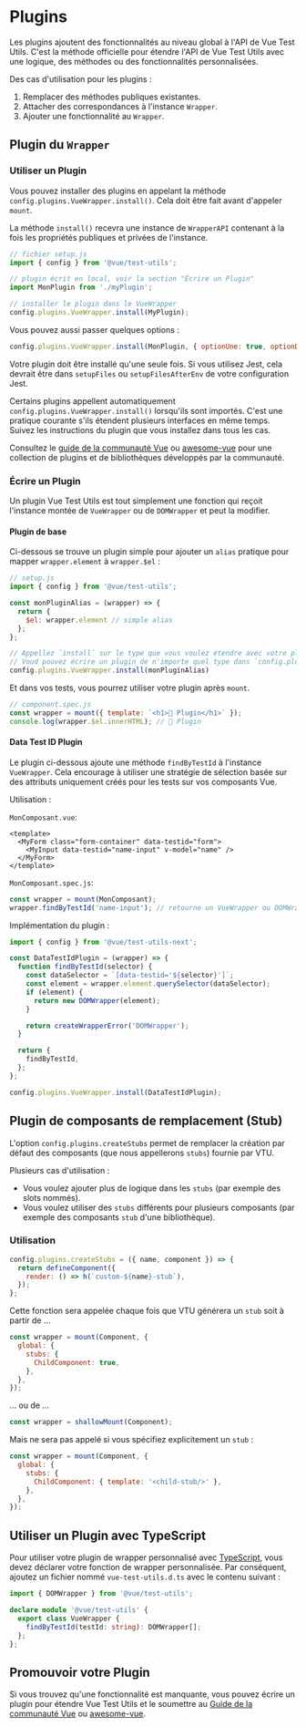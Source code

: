 # Plugins

Les plugins ajoutent des fonctionnalités au niveau global à l'API de Vue Test Utils. C'est la méthode officielle pour étendre l'API de Vue Test Utils avec une logique, des méthodes ou des fonctionnalités personnalisées.

Des cas d'utilisation pour les plugins :

1. Remplacer des méthodes publiques existantes.
2. Attacher des correspondances à l'instance `Wrapper`.
3. Ajouter une fonctionnalité au `Wrapper`.

## Plugin du `Wrapper`

### Utiliser un Plugin

Vous pouvez installer des plugins en appelant la méthode `config.plugins.VueWrapper.install()`. Cela doit être fait avant d'appeler `mount`.

La méthode `install()` recevra une instance de `WrapperAPI` contenant à la fois les propriétés publiques et privées de l'instance.

```js
// fichier setup.js
import { config } from '@vue/test-utils';

// plugin écrit en local, voir la section "Écrire un Plugin"
import MonPlugin from './myPlugin';

// installer le plugin dans le VueWrapper
config.plugins.VueWrapper.install(MyPlugin);
```

Vous pouvez aussi passer quelques options :

```js
config.plugins.VueWrapper.install(MonPlugin, { optionUne: true, optionDeux: "abc" });
```

Votre plugin doit être installé qu'une seule fois. Si vous utilisez Jest, cela devrait être dans `setupFiles` ou `setupFilesAfterEnv` de votre configuration Jest.

Certains plugins appellent automatiquement `config.plugins.VueWrapper.install()` lorsqu'ils sont importés. C'est une pratique courante s'ils étendent plusieurs interfaces en même temps. Suivez les instructions du plugin que vous installez dans tous les cas.

Consultez le [guide de la communauté Vue](https://vue-community.org/guide/ecosystem/testing.html) ou [awesome-vue](https://github.com/vuejs/awesome-vue#test) pour une collection de plugins et de bibliothèques développés par la communauté.

### Écrire un Plugin

Un plugin Vue Test Utils est tout simplement une fonction qui reçoit l'instance montée de `VueWrapper` ou de `DOMWrapper` et peut la modifier.

#### Plugin de base

Ci-dessous se trouve un plugin simple pour ajouter un `alias` pratique pour mapper `wrapper.element` à `wrapper.$el` :

```js
// setup.js
import { config } from '@vue/test-utils';

const monPluginAlias = (wrapper) => {
  return {
    $el: wrapper.element // simple alias
  };
};

// Appellez `install` sur le type que vous voulez étendre avec votre plugin.
// Voud pouvez écrire un plugin de n'importe quel type dans `config.plugins`.
config.plugins.VueWrapper.install(monPluginAlias)
```

Et dans vos tests, vous pourrez utiliser votre plugin après `mount`.

```js
// component.spec.js
const wrapper = mount({ template: `<h1>🔌 Plugin</h1>` });
console.log(wrapper.$el.innerHTML); // 🔌 Plugin
```

#### Data Test ID Plugin

Le plugin ci-dessous ajoute une méthode `findByTestId` à l'instance `VueWrapper`. Cela encourage à utiliser une stratégie de sélection basée sur des attributs uniquement créés pour les tests sur vos composants Vue.

Utilisation :

`MonComposant.vue`:

```vue
<template>
  <MyForm class="form-container" data-testid="form">
    <MyInput data-testid="name-input" v-model="name" />
  </MyForm>
</template>
```

`MonComposant.spec.js`:

```js
const wrapper = mount(MonComposant);
wrapper.findByTestId('name-input'); // retourne un VueWrapper ou DOMWrapper
```

Implémentation du plugin :

```js
import { config } from '@vue/test-utils-next';

const DataTestIdPlugin = (wrapper) => {
  function findByTestId(selector) {
    const dataSelector = `[data-testid='${selector}']`;
    const element = wrapper.element.querySelector(dataSelector);
    if (element) {
      return new DOMWrapper(element);
    }

    return createWrapperError('DOMWrapper');
  }

  return {
    findByTestId,
  };
};

config.plugins.VueWrapper.install(DataTestIdPlugin);
```

## Plugin de composants de remplacement (Stub)

L'option `config.plugins.createStubs` permet de remplacer la création par défaut des composants (que nous appellerons `stubs`) fournie par VTU.

Plusieurs cas d'utilisation :
* Vous voulez ajouter plus de logique dans les `stubs` (par exemple des slots nommés).
* Vous voulez utiliser des `stubs` différents pour plusieurs composants (par exemple des composants `stub` d'une bibliothèque).

### Utilisation

```javascript
config.plugins.createStubs = ({ name, component }) => {
  return defineComponent({
    render: () => h(`custom-${name}-stub`),
  });
};
```

Cette fonction sera appelée chaque fois que VTU générera un `stub` soit à partir de …
```javascript
const wrapper = mount(Component, {
  global: {
    stubs: {
      ChildComponent: true,
    },
  },
});
```
… ou de …
```javascript
const wrapper = shallowMount(Component);
```

Mais ne sera pas appelé si vous spécifiez explicitement un `stub` :
```javascript
const wrapper = mount(Component, {
  global: {
    stubs: {
      ChildComponent: { template: '<child-stub/>' },
    },
  },
});
```

## Utiliser un Plugin avec TypeScript

Pour utiliser votre plugin de wrapper personnalisé avec [TypeScript](https://www.typescriptlang.org/fr/), vous devez déclarer votre fonction de wrapper personnalisée. Par conséquent, ajoutez un fichier nommé `vue-test-utils.d.ts` avec le contenu suivant :
```typescript
import { DOMWrapper } from '@vue/test-utils';

declare module '@vue/test-utils' {
  export class VueWrapper {
    findByTestId(testId: string): DOMWrapper[];
  };
};
```

## Promouvoir votre Plugin

Si vous trouvez qu'une fonctionnalité est manquante, vous pouvez écrire un plugin pour étendre Vue Test Utils et le soumettre au [Guide de la communauté Vue](https://vue-community.org/guide/ecosystem/testing.html) ou [awesome-vue](https://github.com/vuejs/awesome-vue#test).
